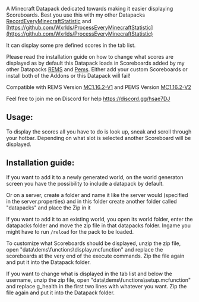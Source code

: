 A Minecraft Datapack dedicated towards making it easier displaying Scoreboards. Best you use this with my other Datapacks [RecordEveryMinecraftStatistic](https://github.com/Wxrlds/RecordEveryMinecraftStatistic) and [https://github.com/Wxrlds/ProcessEveryMinecraftStatistic](https://github.com/Wxrlds/ProcessEveryMinecraftStatistic)

It can display some pre defined scores in the tab list.

Please read the installation guide on how to change what scores are displayed as by default this Datapack loads in Scoreboards added by my other Datapacks [REMS](https://github.com/Wxrlds/RecordEveryMinecraftStatistic) and [Pems](https://github.com/Wxrlds/ProcessEveryMinecraftStatistic). Either add your custom Scoreboards or install both of the Addons or this Datapack will fail!

Compatible with REMS Version [MC1.16.2-V1](https://github.com/Wxrlds/RecordEveryMinecraftStatistic/releases/tag/MC1.16.2-V1) and PEMS Version [MC1.16.2-V2](https://github.com/Wxrlds/RecordEveryMinecraftStatistic/releases/tag/MC1.16.2-V2)

Feel free to join me on Discord for help https://discord.gg/hsae7DJ

## Usage:

To display the scores all you have to do is look up, sneak and scroll through your hotbar. Depending on what slot is selected another Scoreboard will be displayed.


## Installation guide:

If you want to add it to a newly generated world, on the world generaton screen you have the possibility to include a datapack by default.

Or on a server, create a folder and name it like the server would (specified in the server.properties) and in this folder create another folder called "datapacks" and place the Zip in it

If you want to add it to an existing world, you open its world folder, enter the datapacks folder and move the zip file in that datapacks folder. Ingame you might have to run ``/reload`` for the pack to be loaded.

To customize what Scoreboards should be displayed, unzip the zip file, open "data\dems\functions\display.mcfunction" and replace the scoreboards at the very end of the execute commands. Zip the file again and put it into the Datapack folder.

If you want to change what is displayed in the tab list and below the username, unzip the zip file, open "data\dems\functions\setup.mcfunction" and replace g_health in the first two lines with whatever you want. Zip the file again and put it into the Datapack folder.